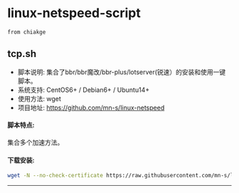 linux-netspeed-script
=====
`from chiakge`

## tcp.sh

- 脚本说明: 集合了bbr/bbr魔改/bbr-plus/lotserver(锐速）的安装和使用一键脚本。
- 系统支持: CentOS6+ / Debian6+ / Ubuntu14+
- 使用方法: wget
- 项目地址: https://github.com/mn-s/linux-netspeed

#### 脚本特点:
集合多个加速方法。

#### 下载安装:
``` bash
wget -N --no-check-certificate https://raw.githubusercontent.com/mn-s/linux-netspeed/master/tcp.sh && chmod +x tcp.sh && ./tcp.sh
```


---

